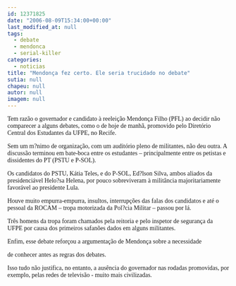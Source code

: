 ```yaml
---
id: 12371825
date: "2006-08-09T15:34:00+00:00"
last_modified_at: null
tags:
  - debate
  - mendonca
  - serial-killer
categories:
  - noticias
title: "Mendonça fez certo. Ele seria trucidado no debate"
sutia: null
chapeu: null
autor: null
imagem: null
---
```

<p><P><FONT face=Verdana>Tem razão o governador e candidato à reeleição Mendonça Filho (PFL) ao decidir não comparecer a alguns debates, como o de hoje de manhã, promovido pelo Diretório Central dos Estudantes da UFPE, no Recife.</FONT></P></p>
<p><P><FONT face=Verdana>Sem um m?nimo de organização, com um auditório pleno de militantes, não deu outra. A discussão terminou em bate-boca entre os estudantes – principalmente entre os petistas e dissidentes do PT (PSTU e P-SOL).</FONT></P></p>
<p><P><FONT face=Verdana>Os candidatos do PSTU, Kátia Teles, e do P-SOL, Ed?lson Silva, ambos aliados da presidenciável Helo?sa Helena, por pouco sobreviveram à militância majoritariamente favorável ao presidente Lula.</FONT></P></p>
<p><P><FONT face=Verdana>Houve muito empurra-empurra, insultos, interrupções das falas dos candidatos e até o pessoal da ROCAM – tropa motorizada da Pol?cia Militar – passou por lá. </FONT></P></p>
<p><P><FONT face=Verdana>Três homens da tropa foram chamados pela reitoria e pelo inspetor de segurança da UFPE por causa dos primeiros safanões dados em alguns militantes.</FONT></P></p>
<p><P><FONT face=Verdana>Enfim, esse debate reforçou a argumentação de Mendonça sobre a necessidade</p>
<p> de conhecer antes as regras dos debates.</FONT></P></p>
<p><P><FONT face=Verdana>Isso tudo não justifica, no entanto, a ausência do governador nas rodadas promovidas, por exemplo, pelas redes de televisão - muito mais civilizadas.</FONT></P> </p>
